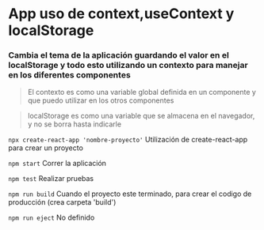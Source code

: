 # App uso de context,useContext y localStorage

### Cambia el tema de la aplicación guardando el valor en el localStorage y todo esto utilizando un contexto para manejar en los diferentes componentes

>El contexto es como una variable global definida en un componente y que puedo utilizar en los otros componentes

>localStorage es como una variable que se almacena en el navegador, y no se borra hasta indicarle

`npx create-react-app 'nombre-proyecto'` 
Utilización de create-react-app para crear un proyecto

`npm start` 
Correr la aplicación

`npm test` 
Realizar pruebas

`npm run build` 
Cuando el proyecto este terminado, para crear el codigo de producción (crea carpeta 'build')

`npm run eject` 
No definido